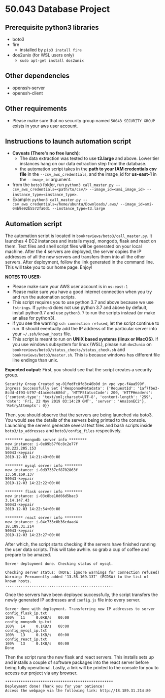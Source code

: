 # 50.043 Database Project

## Prerequisite python3 libraries
* boto3
* fire
    * installed by `pip3 install fire`
* dos2unix (for WSL users only)
    * `sudo apt-get install dos2unix`

## Other dependencies
* openssh-server
* openssh-client

## Other requirements
* Please make sure that no security group named `50043_SECURITY_GROUP` exists in your aws user account.

## Instructions to launch automation script
* **Caveats (There's no free lunch)**: 
    * The data extraction was tested to use **t3.large** and above. Lower tier instances hang on our data extraction step from the database.
    * the automation script takes in the **path to your IAM credentials csv file** in the `--csv_aws_credentials`, and the image_id for **us-east-1** in the `--image_id` argument.
* from the `boto3` folder, run `python3 call_master.py --csv_aws_credentials=<path/to/csv/> --image_id=<ami_image_id> --instance_type=<instance_type>`.
* Example: `python3 call_master.py --csv_aws_credentials=/home/ubuntu/Downloads/.aws/ --image_id=ami-04b9e92b5572fa0d1 --instance_type=t3.large`

## Automation script
The automation script is located in `bookreviews/boto3/call_master.py`. It launches 4 EC2 instances and installs mysql, mongodb, flask and react on them. Text files and shell script files will be generated on your local machine. After the 4 servers are deployed, the server copies the IP addresses of all the new servers and transfers them into all the other servers. After deployment, follow the link generated in the command line. This will take you to our home page. Enjoy!

**NOTES TO USER:**
* Please make sure your AWS user account is in `us-east-1`
* Please make sure you have a good internet connection when you try and run the automation scripts.
* This script requires you to use python 3.7 and above because we use `fstrings`. If `python3` does not use python 3.7 and above by default, install python3.7 and use `python3.7` to run the scripts instead (or make an alias for python3).
* if you see the warning `ssh connection refused`, let the script continue to run. It should eventually add the IP address of the particular server into your `~/.ssh/known_hosts` file.
* This script is meant to run on **UNIX based systems (linux or MacOS)**. If you use windows subsystem for linux (WSL), please run `dos2unix` on `bookreviews/boto3/status_checks/status_check.sh` and `bookreviews/boto3/master.sh`. This is because windows has different file line endings than unix.

**Expected output:**
First, you should see that the script creates a security group.

```
Security Group Created sg-01fedfc8fd3c46b0d in vpc vpc-f4aa599f.
Ingress Successfully Set {'ResponseMetadata': {'RequestId': '1af7fbe3-8cdd-4f93-b797-41aced6c686d', 'HTTPStatusCode': 200, 'HTTPHeaders': {'content-type': 'text/xml;charset=UTF-8', 'content-length': '259', 'date': 'Fri, 22 Nov 2019 03:14:29 GMT', 'server': 'AmazonEC2'}, 'RetryAttempts': 0}}
```
Then, you should observe that the servers are being launched via boto3. You would see the details of the servers being printed to the console. Launching the servers generate several text files and bash scripts inside `boto3/ip_addresses` and `boto3/config_files` respectively.
```
******** mongodb server info ********
new instance: i-0e89b57f6c8c2e77f
18.222.205.153
50043-keypair
2019-12-03 14:21:49+00:00

******** mysql server info ********
new instance: i-0d97337cf8702863f
13.58.169.137
50043-keypair
2019-12-03 14:22:22+00:00

******** flask server info ********
new instance: i-03c8be10d66d5bac3
3.14.147.43
50043-keypair
2019-12-03 14:22:54+00:00

******** react server info ********
new instance: i-04c733c0b36cdaad4
18.189.31.214
50043-keypair
2019-12-03 14:23:27+00:00
```
After which, the script starts checking if the servers have finished running the user data scripts. This will take awhile. so grab a cup of coffee and prepare to be amazed.
```
Server deployment done. Checking status of mysql.

Checking server status: (NOTE: ignore warnings for connection refused)
Warning: Permanently added '13.58.169.137' (ECDSA) to the list of known hosts.
.................................................
```
Once the servers have been deployed successfully, the script transfers the newly generated IP addresses and `config.js` file into every server.
```
Server done with deployment. Transferring new IP addresses to server
config_flask_ip.txt                                                                                                                                                                              100%   11     0.0KB/s   00:00    
config_mongodb_ip.txt                                                                                                                                                                            100%   14     0.1KB/s   00:00    
config_mysql_ip.txt                                                                                                                                                                              100%   13     0.1KB/s   00:00    
config_react_ip.txt                                                                                                                                                                              100%   13     0.1KB/s   00:00    
Done
```
Then the script runs the new flask and react servers. This installs sets up and installs a couple of software packages into the react server before being fully operational. Lastly, a link will be printed to the console for you to access our project via any browser.
```
*************************************************
Deployment done! Thank you for your patience! 
Access the webpage via the following link: http://18.189.31.214:80
```
